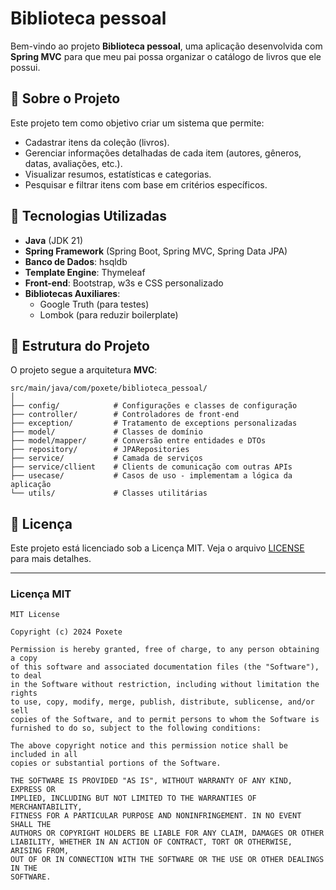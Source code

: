 # Biblioteca pessoal

Bem-vindo ao projeto **Biblioteca pessoal**, uma aplicação desenvolvida com **Spring MVC** para que meu pai possa organizar o catálogo de livros que
ele possui.

## 📜 Sobre o Projeto

Este projeto tem como objetivo criar um sistema que permite:

- Cadastrar itens da coleção (livros).
- Gerenciar informações detalhadas de cada item (autores, gêneros, datas, avaliações, etc.).
- Visualizar resumos, estatísticas e categorias.
- Pesquisar e filtrar itens com base em critérios específicos.

## 🚀 Tecnologias Utilizadas

- **Java** (JDK 21)
- **Spring Framework** (Spring Boot, Spring MVC, Spring Data JPA)
- **Banco de Dados**: hsqldb
- **Template Engine**: Thymeleaf
- **Front-end**: Bootstrap, w3s e CSS personalizado
- **Bibliotecas Auxiliares**:
    - Google Truth (para testes)
    - Lombok (para reduzir boilerplate)

## 📁 Estrutura do Projeto

O projeto segue a arquitetura **MVC**:

```plaintext
src/main/java/com/poxete/biblioteca_pessoal/
│
├── config/            # Configurações e classes de configuração
├── controller/        # Controladores de front-end
├── exception/         # Tratamento de exceptions personalizadas
├── model/             # Classes de domínio
├── model/mapper/      # Conversão entre entidades e DTOs
├── repository/        # JPARepositories
├── service/           # Camada de serviços
├── service/cllient    # Clients de comunicação com outras APIs
├── usecase/           # Casos de uso - implementam a lógica da aplicação
└── utils/             # Classes utilitárias
```

## 📄 Licença

Este projeto está licenciado sob a Licença MIT. Veja o arquivo [LICENSE](./LICENSE) para mais detalhes.

---

### Licença MIT

```plaintext
MIT License

Copyright (c) 2024 Poxete

Permission is hereby granted, free of charge, to any person obtaining a copy
of this software and associated documentation files (the "Software"), to deal
in the Software without restriction, including without limitation the rights
to use, copy, modify, merge, publish, distribute, sublicense, and/or sell
copies of the Software, and to permit persons to whom the Software is
furnished to do so, subject to the following conditions:

The above copyright notice and this permission notice shall be included in all
copies or substantial portions of the Software.

THE SOFTWARE IS PROVIDED "AS IS", WITHOUT WARRANTY OF ANY KIND, EXPRESS OR
IMPLIED, INCLUDING BUT NOT LIMITED TO THE WARRANTIES OF MERCHANTABILITY,
FITNESS FOR A PARTICULAR PURPOSE AND NONINFRINGEMENT. IN NO EVENT SHALL THE
AUTHORS OR COPYRIGHT HOLDERS BE LIABLE FOR ANY CLAIM, DAMAGES OR OTHER
LIABILITY, WHETHER IN AN ACTION OF CONTRACT, TORT OR OTHERWISE, ARISING FROM,
OUT OF OR IN CONNECTION WITH THE SOFTWARE OR THE USE OR OTHER DEALINGS IN THE
SOFTWARE.
